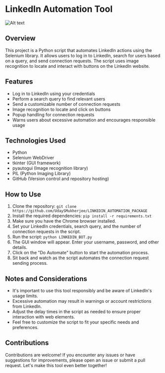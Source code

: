 # LinkedIn Automation Tool

![Alt text](https://imgur.com/a/Q7Hsh3t)

## Overview
This project is a Python script that automates LinkedIn actions using the Selenium library. It allows users to log in to LinkedIn, search for users based on a query, and send connection requests. The script uses image recognition to locate and interact with buttons on the LinkedIn website.

## Features
- Log in to LinkedIn using your credentials
- Perform a search query to find relevant users
- Send a customizable number of connection requests
- Image recognition to locate and click on buttons
- Popup handling for connection requests
- Warns users about excessive automation and encourages responsible usage

## Technologies Used
- Python
- Selenium WebDriver
- tkinter (GUI framework)
- pyautogui (Image recognition library)
- PIL (Python Imaging Library)
- GitHub (Version control and repository hosting)

## How to Use
1. Clone the repository: `git clone https://github.com/UdaySMukherjee/LINKEDIN_AUTOMATION_PACKAGE`
2. Install the required dependencies: `pip install -r requirements.txt`
3. Make sure you have the Chrome browser installed.
4. Set your LinkedIn credentials, search query, and the number of connection requests in the script.
5. Run the script: `python LINKEDIN_BOT.py`
6. The GUI window will appear. Enter your username, password, and other details.
7. Click on the "Do Automate" button to start the automation process.
8. Sit back and watch as the script automates the connection request sending process.

## Notes and Considerations
- It's important to use this tool responsibly and be aware of LinkedIn's usage limits.
- Excessive automation may result in warnings or account restrictions from LinkedIn.
- Adjust the delay times in the script as needed to ensure proper interaction with web elements.
- Feel free to customize the script to fit your specific needs and preferences.

## Contributions
Contributions are welcome! If you encounter any issues or have suggestions for improvements, please open an issue or submit a pull request. Let's make this tool even better together!
